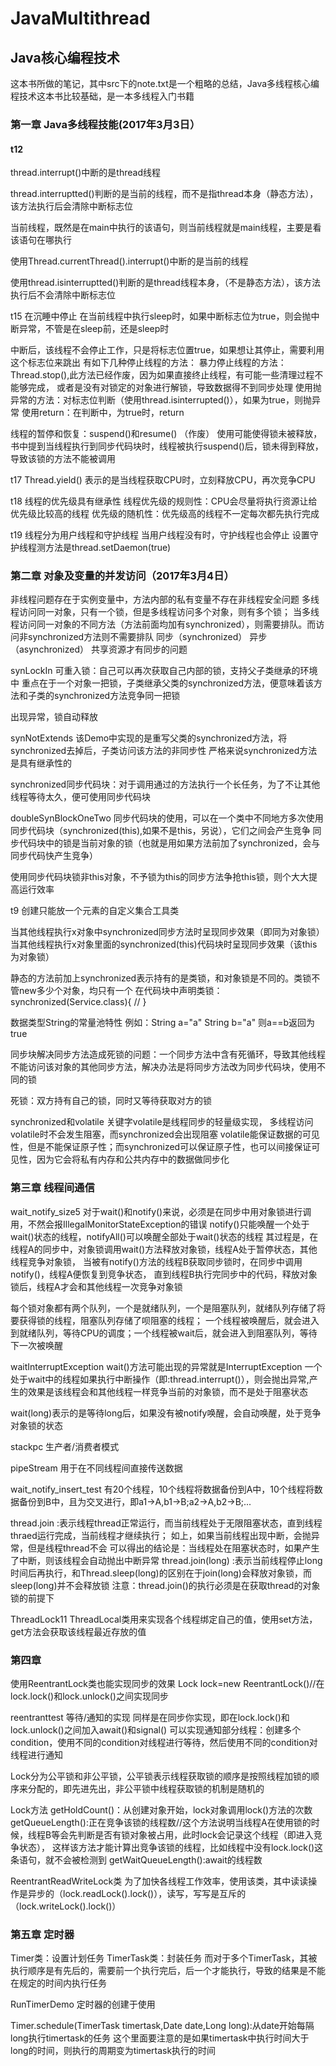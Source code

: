 # JavaMultithread
## Java核心编程技术
这本书所做的笔记，其中src下的note.txt是一个粗略的总结，Java多线程核心编程技术这本书比较基础，是一本多线程入门书籍

### 第一章 Java多线程技能(2017年3月3日）
#### t12
thread.interrupt()中断的是thread线程

thread.interruptted()判断的是当前的线程，而不是指thread本身（静态方法），该方法执行后会清除中断标志位

当前线程，既然是在main中执行的该语句，则当前线程就是main线程，主要是看该语句在哪执行

使用Thread.currentThread().interrupt()中断的是当前的线程

使用thread.isinterruptted()判断的是thread线程本身，（不是静态方法），该方法执行后不会清除中断标志位


t15
在沉睡中停止
在当前线程中执行sleep时，如果中断标志位为true，则会抛中断异常，不管是在sleep前，还是sleep时

中断后，该线程不会停止工作，只是将标志位置true，如果想让其停止，需要利用这个标志位来跳出
有如下几种停止线程的方法：
暴力停止线程的方法：Thread.stop(),此方法已经作废，因为如果直接终止线程，有可能一些清理过程不能够完成，
                  或者是没有对锁定的对象进行解锁，导致数据得不到同步处理
使用抛异常的方法：对标志位判断（使用thread.isinterrupted()），如果为true，则抛异常
使用return：在判断中，为true时，return

线程的暂停和恢复：suspend()和resume() （作废）
使用可能使得锁未被释放，书中提到当线程执行到同步代码块时，线程被执行suspend()后，锁未得到释放，导致该锁的方法不能被调用

t17
Thread.yield() 表示的是当线程获取CPU时，立刻释放CPU，再次竞争CPU

t18
线程的优先级具有继承性
线程优先级的规则性：CPU会尽量将执行资源让给优先级比较高的线程
优先级的随机性：优先级高的线程不一定每次都先执行完成

t19
线程分为用户线程和守护线程
当用户线程没有时，守护线程也会停止
设置守护线程测方法是thread.setDaemon(true)

### 第二章 对象及变量的并发访问（2017年3月4日）
非线程问题存在于实例变量中，方法内部的私有变量不存在非线程安全问题
多线程访问同一对象，只有一个锁，但是多线程访问多个对象，则有多个锁；
当多线程访问同一对象的不同方法（方法前面均加有synchronized），则需要排队。而访问非synchronized方法则不需要排队
同步（synchronized） 异步（asynchronized）
共享资源才有同步的问题

synLockIn
可重入锁：自己可以再次获取自己内部的锁，支持父子类继承的环境中
重点在于一个对象一把锁，子类继承父类的synchronized方法，便意味着该方法和子类的synchronized方法竞争同一把锁

出现异常，锁自动释放

synNotExtends
该Demo中实现的是重写父类的synchronized方法，将synchronized去掉后，子类访问该方法的非同步性
严格来说synchronized方法是具有继承性的

synchronized同步代码块：对于调用通过的方法执行一个长任务，为了不让其他线程等待太久，便可使用同步代码块

doubleSynBlockOneTwo
同步代码块的使用，可以在一个类中不同地方多次使用同步代码块（synchronized(this),如果不是this，另说），它们之间会产生竞争
同步代码块中的锁是当前对象的锁（也就是用如果方法前加了synchronized，会与同步代码快产生竞争）

使用同步代码块锁非this对象，不予锁为this的同步方法争抢this锁，则个大大提高运行效率

t9
创建只能放一个元素的自定义集合工具类

当其他线程执行x对象中synchronized同步方法时呈现同步效果（即同为对象锁）
当其他线程执行x对象里面的synchronized(this)代码块时呈现同步效果（该this为对象锁）

静态的方法前加上synchronized表示持有的是类锁，和对象锁是不同的。类锁不管new多少个对象，均只有一个
在代码块中声明类锁：
    synchronized(Service.class){
    //
    }

数据类型String的常量池特性
例如：String a="a"
     String b="a"
则a==b返回为true

同步块解决同步方法造成死锁的问题：一个同步方法中含有死循环，导致其他线程不能访问该对象的其他同步方法，解决办法是将同步方法改为同步代码块，使用不同的锁

死锁：双方持有自己的锁，同时又等待获取对方的锁

synchronized和volatile
关键字volatile是线程同步的轻量级实现，
多线程访问volatile时不会发生阻塞，而synchronized会出现阻塞
volatile能保证数据的可见性，但是不能保证原子性；而synchronized可以保证原子性，也可以间接保证可见性，因为它会将私有内存和公共内存中的数据做同步化


### 第三章 线程间通信
wait_notify_size5
对于wait()和notify()来说，必须是在同步中用对象锁进行调用，不然会报IllegalMonitorStateException的错误
notify()只能唤醒一个处于wait()状态的线程，notifyAll()可以唤醒全部处于wait()状态的线程
其过程是，在线程A的同步中，对象锁调用wait()方法释放对象锁，线程A处于暂停状态，其他线程竞争对象锁，
当被有notify()方法的线程B获取同步锁时，在同步中调用notify()，线程A便恢复到竞争状态，
直到线程B执行完同步中的代码，释放对象锁后，线程A才会和其他线程一次竞争对象锁

每个锁对象都有两个队列，一个是就绪队列，一个是阻塞队列，就绪队列存储了将要获得锁的线程，阻塞队列存储了呗阻塞的线程；
一个线程被唤醒后，就会进入到就绪队列，等待CPU的调度；一个线程被wait后，就会进入到阻塞队列，等待下一次被唤醒

waitInterruptException
wait()方法可能出现的异常就是InterruptException
一个处于wait中的线程如果执行中断操作（即:thread.interrupt()），则会抛出异常,产生的效果是该线程会和其他线程一样竞争当前的对象锁，而不是处于阻塞状态

wait(long)表示的是等待long后，如果没有被notify唤醒，会自动唤醒，处于竞争对象锁的状态

stackpc
生产者/消费者模式

pipeStream 用于在不同线程间直接传送数据

wait_notify_insert_test
有20个线程，10个线程将数据备份到A中，10个线程将数据备份到B中，且为交叉进行，即a1->A,b1->B;a2->A,b2->B;...

thread.join :表示线程thread正常运行，而当前线程处于无限阻塞状态，直到线程thraed运行完成，当前线程才继续执行；
如上，如果当前线程出现中断，会抛异常，但是线程thread不会
可以得出的结论是：当线程处在阻塞状态时，如果产生了中断，则该线程会自动抛出中断异常
thread.join(long) :表示当前线程停止long时间后再执行，和Thread.sleep(long)的区别在于join(long)会释放对象锁，而sleep(long)并不会释放锁
注意：thread.join()的执行必须是在获取thread的对象锁的前提下

ThreadLock11
ThreadLocal类用来实现各个线程绑定自己的值，使用set方法，get方法会获取该线程最近存放的值


### 第四章
使用ReentrantLock类也能实现同步的效果
Lock lock=new ReentrantLock()//在lock.lock()和lock.unlock()之间实现同步

reentranttest
等待/通知的实现
同样是在同步你实现，即在lock.lock()和lock.unlock()之间加入await()和signal()
可以实现通知部分线程：创建多个condition，使用不同的condition对线程进行等待，然后使用不同的condition对线程进行通知

Lock分为公平锁和非公平锁，公平锁表示线程获取锁的顺序是按照线程加锁的顺序来分配的，即先进先出，非公平锁中线程获取锁的机制是随机的

Lock方法
getHoldCount()：从创建对象开始，lock对象调用lock()方法的次数
getQueueLength():正在竞争该锁的线程数//这个方法说明当线程A在使用锁的时候，线程B等会先判断是否有锁对象被占用，此时lock会记录这个线程（即进入竞争状态），
                  这样该方法才能计算出竞争该锁的线程，比如线程中没有lock.lock()这条语句，就不会被检测到
getWaitQueueLength():await的线程数

ReentrantReadWriteLock类
为了加快各线程工作效率，使用该类，其中读读操作是异步的（lock.readLock().lock()），读写，写写是互斥的（lock.writeLock().lock()）

### 第五章 定时器
Timer类：设置计划任务
TimerTask类：封装任务
而对于多个TimerTask，其被执行顺序是有先后的，需要前一个执行完后，后一个才能执行，导致的结果是不能在规定的时间内执行任务

RunTimerDemo
定时器的创建于使用

Timer.schedule(TimerTask timertask,Date date,Long long):从date开始每隔long执行timertask的任务
这个里面要注意的是如果timertask中执行时间大于long的时间，则执行的周期变为timertask执行的时间


